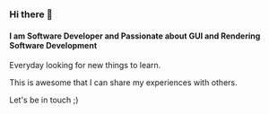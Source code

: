 ### Hi there 👋

#### I am Software Developer and Passionate about GUI and Rendering Software Development
Everyday looking for new things to learn.

This is awesome that I can share my experiences with others.

Let's be in touch ;)
